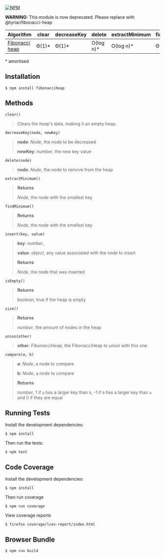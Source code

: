 [![NPM](https://nodei.co/npm/fibonacciheap.png?downloads=true&stars=true)](https://nodei.co/npm/fibonacciheap/)

**WARNING:** This module is now deprecated. Please replace with @tyriar/fibonacci-heap

| Algorithm               | clear  | decreaseKey | delete     | extractMinimum | findMinimum | insert   | isEmpty | size | union    |
|------------------------|--------|-------------|------------|----------------|-------------|----------|---------|------|----------|
| [Fibonacci heap](https://en.wikipedia.org/wiki/Fibonacci_heap)  | Θ(1)\* | Θ(1)\*      | O(log n)\* | O(log n)\*     | Θ(1)        | Θ(1)     | Θ(1)    | Θ(n) | Θ(1)    |

\* amortised

Installation
-------------
    $ npm install fibonacciheap

Methods
--------
    clear()
> Clears the heap's data, making it an empty heap.
>

    decreaseKey(node, newKey)
> **node**:  *Node*, the node to be decreased
>
> **newKey**:  *number*, the new key value
>

    delete(node)
> **node**:  *Node*, the node to remove from the heap
>

    extractMinimum()
> **Returns**
>
> *Node*, the node with the smallest key

    findMinimum()
> **Returns**
>
> *Node*, the node with the smallest key

    insert(key, value)
> **key**:  *number*,  
>
> **value**:  *object*, any value associated with the node to insert
>
> **Returns**
>
> *Node*, the node that was inserted

    isEmpty()
> **Returns**
>
> *boolean*, true if the heap is empty

    size()  
> **Returns**
>
> *number*, the amount of nodes in the heap

    union(other)
> **other**:  *FibonacciHeap*, the FibonacciHeap to union with this one
>

    compare(a, b)  
> **a**:  *Node*, a node to compare
>
> **b**:  *Node*, a node to compare
>
> **Returns**
>
> *number*, 1 if `a` has a larger key than `b`, -1 if `b` has a larger key than `a` and 0 if they are equal

Running Tests
--------------
Install the development dependencies:

    $ npm install

Then run the tests:

    $ npm test

Code Coverage
--------------
Install the development dependencies:

    $ npm install

Then run coverage

    $ npm run coverage

View coverage reports

    $ firefox coverage/lcov-report/index.html

Browser Bundle
---------------
    $ npm run build
